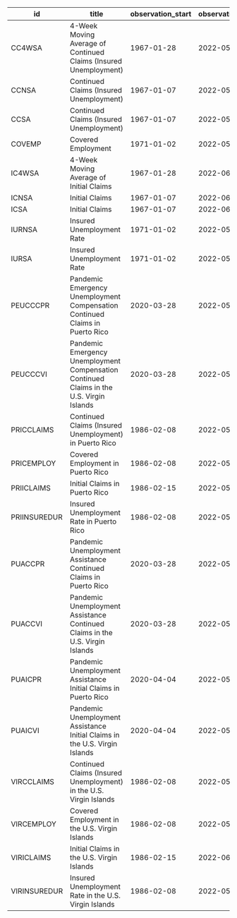 | id           | title                                                                                    | observation_start   | observation_end   |
|--------------|------------------------------------------------------------------------------------------|---------------------|-------------------|
| CC4WSA       | 4-Week Moving Average of Continued Claims (Insured Unemployment)                         | 1967-01-28          | 2022-05-28        |
| CCNSA        | Continued Claims (Insured Unemployment)                                                  | 1967-01-07          | 2022-05-28        |
| CCSA         | Continued Claims (Insured Unemployment)                                                  | 1967-01-07          | 2022-05-28        |
| COVEMP       | Covered Employment                                                                       | 1971-01-02          | 2022-05-21        |
| IC4WSA       | 4-Week Moving Average of Initial Claims                                                  | 1967-01-28          | 2022-06-04        |
| ICNSA        | Initial Claims                                                                           | 1967-01-07          | 2022-06-04        |
| ICSA         | Initial Claims                                                                           | 1967-01-07          | 2022-06-04        |
| IURNSA       | Insured Unemployment Rate                                                                | 1971-01-02          | 2022-05-28        |
| IURSA        | Insured Unemployment Rate                                                                | 1971-01-02          | 2022-05-28        |
| PEUCCCPR     | Pandemic Emergency Unemployment Compensation Continued Claims in Puerto Rico             | 2020-03-28          | 2022-05-14        |
| PEUCCCVI     | Pandemic Emergency Unemployment Compensation Continued Claims in the U.S. Virgin Islands | 2020-03-28          | 2022-05-14        |
| PRICCLAIMS   | Continued Claims (Insured Unemployment) in Puerto Rico                                   | 1986-02-08          | 2022-05-21        |
| PRICEMPLOY   | Covered Employment in Puerto Rico                                                        | 1986-02-08          | 2022-05-21        |
| PRIICLAIMS   | Initial Claims in Puerto Rico                                                            | 1986-02-15          | 2022-05-28        |
| PRIINSUREDUR | Insured Unemployment Rate in Puerto Rico                                                 | 1986-02-08          | 2022-05-21        |
| PUACCPR      | Pandemic Unemployment Assistance Continued Claims in Puerto Rico                         | 2020-03-28          | 2022-05-14        |
| PUACCVI      | Pandemic Unemployment Assistance Continued Claims in the U.S. Virgin Islands             | 2020-03-28          | 2022-05-14        |
| PUAICPR      | Pandemic Unemployment Assistance Initial Claims in Puerto Rico                           | 2020-04-04          | 2022-05-28        |
| PUAICVI      | Pandemic Unemployment Assistance Initial Claims in the U.S. Virgin Islands               | 2020-04-04          | 2022-05-28        |
| VIRCCLAIMS   | Continued Claims (Insured Unemployment) in the U.S. Virgin Islands                       | 1986-02-08          | 2022-05-28        |
| VIRCEMPLOY   | Covered Employment in the U.S. Virgin Islands                                            | 1986-02-08          | 2022-05-28        |
| VIRICLAIMS   | Initial Claims in the U.S. Virgin Islands                                                | 1986-02-15          | 2022-06-04        |
| VIRINSUREDUR | Insured Unemployment Rate in the U.S. Virgin Islands                                     | 1986-02-08          | 2022-05-28        |